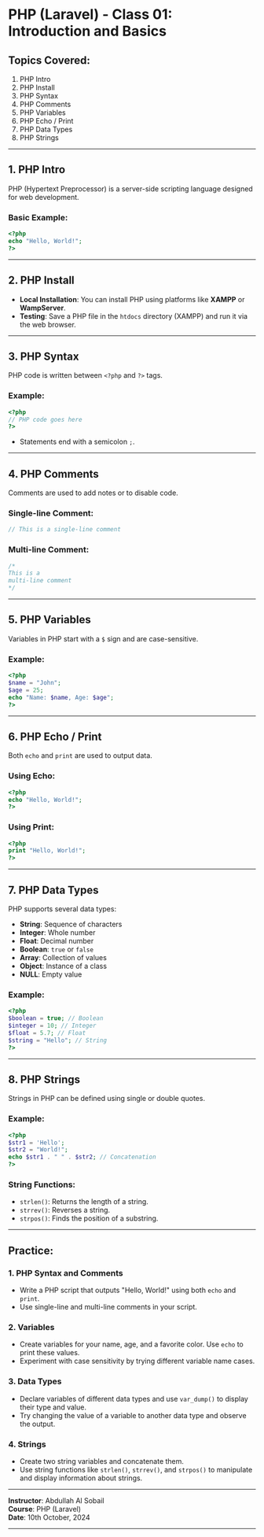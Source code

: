 # PHP (Laravel) - Class 01: Introduction and Basics

## Topics Covered:
1. PHP Intro
2. PHP Install
3. PHP Syntax
4. PHP Comments
5. PHP Variables
6. PHP Echo / Print
7. PHP Data Types
8. PHP Strings

---

## 1. PHP Intro
PHP (Hypertext Preprocessor) is a server-side scripting language designed for web development.

### Basic Example:
```php
<?php
echo "Hello, World!";
?>
```

---

## 2. PHP Install
- **Local Installation**: You can install PHP using platforms like **XAMPP** or **WampServer**.
- **Testing**: Save a PHP file in the `htdocs` directory (XAMPP) and run it via the web browser.

---

## 3. PHP Syntax
PHP code is written between `<?php` and `?>` tags.

### Example:
```php
<?php
// PHP code goes here
?>
```

- Statements end with a semicolon `;`.

---

## 4. PHP Comments
Comments are used to add notes or to disable code.

### Single-line Comment:
```php
// This is a single-line comment
```

### Multi-line Comment:
```php
/*
This is a 
multi-line comment
*/
```

---

## 5. PHP Variables
Variables in PHP start with a `$` sign and are case-sensitive.

### Example:
```php
<?php
$name = "John";
$age = 25;
echo "Name: $name, Age: $age";
?>
```

---

## 6. PHP Echo / Print
Both `echo` and `print` are used to output data.

### Using Echo:
```php
<?php
echo "Hello, World!";
?>
```

### Using Print:
```php
<?php
print "Hello, World!";
?>
```

---

## 7. PHP Data Types
PHP supports several data types:
- **String**: Sequence of characters
- **Integer**: Whole number
- **Float**: Decimal number
- **Boolean**: `true` or `false`
- **Array**: Collection of values
- **Object**: Instance of a class
- **NULL**: Empty value

### Example:
```php
<?php
$boolean = true; // Boolean
$integer = 10; // Integer
$float = 5.7; // Float
$string = "Hello"; // String
?>
```

---

## 8. PHP Strings
Strings in PHP can be defined using single or double quotes.

### Example:
```php
<?php
$str1 = 'Hello';
$str2 = "World!";
echo $str1 . " " . $str2; // Concatenation
?>
```

### String Functions:
- `strlen()`: Returns the length of a string.
- `strrev()`: Reverses a string.
- `strpos()`: Finds the position of a substring.

---

## Practice:

### 1. PHP Syntax and Comments
- Write a PHP script that outputs "Hello, World!" using both `echo` and `print`.
- Use single-line and multi-line comments in your script.

### 2. Variables
- Create variables for your name, age, and a favorite color. Use `echo` to print these values.
- Experiment with case sensitivity by trying different variable name cases.

### 3. Data Types
- Declare variables of different data types and use `var_dump()` to display their type and value.
- Try changing the value of a variable to another data type and observe the output.

### 4. Strings
- Create two string variables and concatenate them.
- Use string functions like `strlen()`, `strrev()`, and `strpos()` to manipulate and display information about strings.

---

**Instructor**: Abdullah Al Sobail  
**Course**: PHP (Laravel)  
**Date**: 10th October, 2024

---